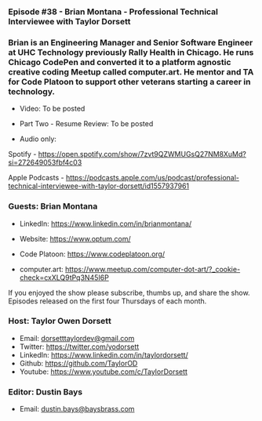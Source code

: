 ### Episode #38 - Brian Montana - Professional Technical Interviewee with Taylor Dorsett

### Brian is an Engineering Manager and Senior Software Engineer at UHC Technology previously Rally Health in Chicago. He runs Chicago CodePen and converted it to a platform agnostic creative coding Meetup called computer.art. He mentor and TA for Code Platoon to support other veterans starting a career in technology. 

- Video: To be posted
- Part Two - Resume Review: To be posted

- Audio only:

Spotify - https://open.spotify.com/show/7zvt9QZWMUGsQ27NM8XuMd?si=272649053fbf4c03

Apple Podcasts - https://podcasts.apple.com/us/podcast/professional-technical-interviewee-with-taylor-dorsett/id1557937961

### Guests: Brian Montana
- LinkedIn: https://www.linkedin.com/in/brianmontana/

- Website: https://www.optum.com/
- Code Platoon: https://www.codeplatoon.org/
- computer.art: https://www.meetup.com/computer-dot-art/?_cookie-check=cxXLQ9tPq3N45I6P

If you enjoyed the show please subscribe, thumbs up, and share the show.
Episodes released on the first four Thursdays of each month.

### Host: Taylor Owen Dorsett
- Email: dorsetttaylordev@gmail.com
- Twitter: https://twitter.com/yodorsett
- LinkedIn: https://www.linkedin.com/in/taylordorsett/
- Github: https://github.com/TaylorOD
- Youtube: https://www.youtube.com/c/TaylorDorsett

### Editor: Dustin Bays
- Email: dustin.bays@baysbrass.com
